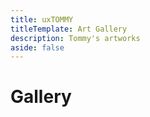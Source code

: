 ```yaml
---
title: uxTOMMY
titleTemplate: Art Gallery
description: Tommy's artworks
aside: false
---
```


<h1>Gallery</h1>

<div class="scrim" @click="burst()"></div>
<div><img class="img" /></div>

<div id="gallery">
    <div class="column">
        <div class="piece" v-for="piece in gallery.slice(0, 5)" @click="this.blowup(piece.img)">
            <div class="thumbnailFrame"><img class="thumbnail" :src="piece.thumbnail" /></div>
            <p class="title">{{ piece.title }}</p>
        </div>
    </div>
    <div class="column">
        <div class="piece" v-for="piece in gallery.slice(5, 10)" @click="this.blowup(piece.img)">
            <div class="thumbnailFrame"><img class="thumbnail" :src="piece.thumbnail" /></div>
            <p class="title">{{ piece.title }}</p>
        </div>
    </div>
    <div class="column">
        <div class="piece" v-for="piece in gallery.slice(10, 15)" @click="this.blowup(piece.img)">
            <div class="thumbnailFrame"><img class="thumbnail" :src="piece.thumbnail" /></div>
            <p class="title">{{ piece.title }}</p>
        </div>
    </div>
</div>

<script>
let thumbnailURL= "/artworks/thumbnails/";
let imgURL= "/artworks/";
export default {
    data() {
        return {
            gallery: [
                {title: "Porcelain T6", thumbnail: thumbnailURL + 'Porcelain-T6.jpg', img: imgURL + 'Porcelain-T6.png'},
                {title: "Emma P Portrait", thumbnail: thumbnailURL + 'Emma-Portrait.jpg', img: imgURL + 'Emma-Portrait.png'},
                {title: "Dani Daikazoku", thumbnail: thumbnailURL + 'Dani.jpg', img: imgURL + 'Dani.png'},
                {title: "Bryn", thumbnail: thumbnailURL + 'Bryn.jpg', img: imgURL + 'Bryn.png'},
                {title: "LSD Tommy", thumbnail: thumbnailURL + 'LSD-Tommy.jpg', img: imgURL + 'LSD-Tommy.png'},
                {title: "Catrin B Portrait", thumbnail: thumbnailURL + 'Catrin-Portrait.jpg', img: imgURL + 'Catrin-Portrait.png'},
                {title: "Dance Pose T6", thumbnail: thumbnailURL + 'Dance-Pose-T6.jpg', img: imgURL + 'Dance-Pose-T6.png'},
                {title: "Riko: Original Character", thumbnail: thumbnailURL + 'Riko-Original-Character.jpg', img: imgURL + 'Riko-Original-Character.png'},
                {title: "Aris", thumbnail: thumbnailURL + 'Aris.jpg', img: imgURL + 'Aris.png'},
                {title: "Luvenis", thumbnail: thumbnailURL + 'Luvenis.jpg', img: imgURL + 'Luvenis.png'},
                {title: "Ana K Portrait", thumbnail: thumbnailURL + 'Ana-Portrait.jpg', img: imgURL + 'Ana-Portrait.png'},
                {title: "Chibi Tommy", thumbnail: thumbnailURL + 'Chibi-Tommy.jpg', img: imgURL + 'Chibi-Tommy.png'},
                {title: "Luna Magnolia", thumbnail: thumbnailURL + 'Luna-Magnolia.jpg', img: imgURL + 'Luna-Magnolia.png'},
                {title: "Kanon", thumbnail: thumbnailURL + 'Kanon.jpg', img: imgURL + 'Kanon.png'},
                {title: "Nieru", thumbnail: thumbnailURL + 'Nieru.jpg', img: imgURL + 'Nieru.png'},
            ]
        }
    },
    methods: {
        sort() {
            if(document.querySelector("table").className == "desc") {
                document.querySelector("table").className = "asc";
                document.querySelector("#sortBtn").innerHTML = "&#8593;";
                document.querySelector("#sortBtn").title = "oldest to newest";
            }
            else if(document.querySelector("table").className == "asc") {
                document.querySelector("table").className = "desc";
                document.querySelector("#sortBtn").innerHTML = "&#8595;";
                document.querySelector("#sortBtn").title = "newest to oldest";
            }
        },
        openBlog(link) {
            window.location.href = "/blogs/" + link;
        },
        blowup(image) {
            document.querySelector(".scrim").style.display = "block";
            document.querySelector(".img").style.display = "block";
            document.querySelector(".img").src = image;
        },
        burst() {
            document.querySelector(".scrim").style.display = "none";
            document.querySelector(".img").style.display = "none";
        }
    }
}
</script>

<style scoped>
#gallery {
    display: flex;
    flex-direction: row;
    justify-content: space-between;
}
.column {
    display: flex;
    flex-direction: column;
    width: 33.33%;
}
.piece {
    width: 100%;
    padding: 2px;
}
.piece:hover .thumbnail {
    opacity: 60%;
    filter: blur(5px);
    transform: scale(104%);
    cursor: pointer;
}
.piece .title {
    font-weight: bold;
    opacity: 0;
    position: relative;
    bottom: 50%;
    text-align: center;
    margin: -14px;
}
.piece:hover .title {
    opacity: 1;
    cursor: pointer;
}
.thumbnailFrame {
    overflow: hidden;
}

.scrim {
    position: fixed;
    z-index: 99;
    top: 0;
    left: 0;
    width: 100vw;
    height: 100vh;
    background: #000000DD;
    display: none;
}
.scrim:hover {
    cursor: pointer;
}
.img {
    position: fixed;
    z-index: 100;
    top: 50%;
    left: 50%;
    transform: translate(-50%, -50%);
    max-height: 80%;
    max-width: 80%;
}
</style>